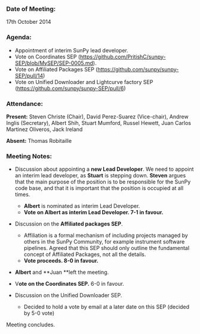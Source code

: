### Date of Meeting:
17th October 2014

### Agenda:
  - Appointment of interim SunPy lead developer.
  - Vote on Coordinates SEP (https://github.com/PritishC/sunpy-SEP/blob/MySEP/SEP-0005.md). 
  - Vote on Affiliated Packages SEP (https://github.com/sunpy/sunpy-SEP/pull/14)
  - Vote on Unified Downloader and Lightcurve factory SEP (https://github.com/sunpy/sunpy-SEP/pull/6)

### Attendance:
**Present:** Steven Christe (Chair), David Perez-Suarez (Vice-chair), Andrew Inglis (Secretary), Albert Shih, Stuart Mumford, Russel Hewett,  Juan Carlos Martinez Oliveros, Jack Ireland

**Absent:** Thomas Robitaille

### Meeting Notes:

 - Discussion about appointing a **new Lead Developer**. We need to appoint an interim lead developer, as **Stuart** is stepping down. **Steven** argues that the main purpose of the position is to be responsible for the SunPy code base, and that it is important that the position is occupied at all times.
	- **Albert** is nominated as interim Lead Developer.
	- **Vote on Albert as interim Lead Developer. 7-1 in favour.**

 - Discussion on the **Affiliated packages SEP**.
	- Affiliation is a formal mechanism of including projects managed by others in the SunPy Community, for example instrument software pipelines. Agreed that this SEP should only outline the fundamental concept of Affiliated Packages, not all the details.
	- **Vote proceeds. 8-0 in favour.**

 - **Albert** and **Juan **left the meeting. 

 - V**ote on the Coordinates SEP.** 6-0 in favour.

 - Discussion on the Unified Downloader SEP.
	- Decided to hold a vote by email at a later date on this SEP (decided by 5-0 vote)

Meeting concludes.
